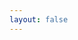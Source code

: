 ```yaml
---
layout: false
---
```


<script setup lang='ts'>
import Playground from './components/Playground.vue'
</script>
<Playground/>
